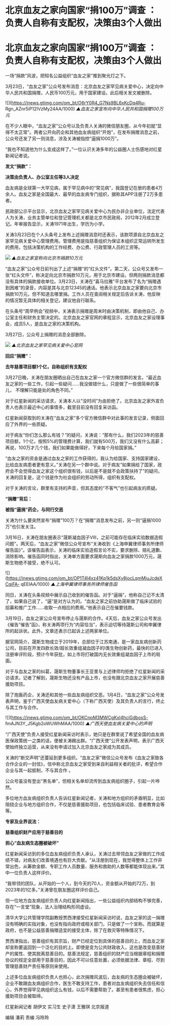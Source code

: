 # 北京血友之家向国家“捐100万”调查 ：负责人自称有支配权，决策由3个人做出

# 北京血友之家向国家“捐100万”调查 ：负责人自称有支配权，决策由3个人做出

一场“捐款”风波，把知名公益组织“血友之家”推到聚光灯之下。

3月23日，“血友之家”公众号发布消息：北京血友之家罕见病关爱中心，决定向中华人民共和国捐赠，人民币100万元，用于国家建设。此后相关发文被删除。

![](https://inews.gtimg.com/om_bt/O6rY0R4_G7Ns9BL6xKcDq4Ru-
Rgn_AZnr5iP12IVzMy24AA/1000) _▲血友之家宣布向中华人民共和国捐赠100万元_

在不少人眼中，“血友之家”公众号以及负责人关涛的微信朋友圈，从今年初就“显得不太正常”。两者公开向药企和其他血友病组织“开炮”，在发布捐赠消息之前，公众号还发了另一则消息，涉及关涛被指控“逼捐1000万”。

“我也不知道他为什么变成这样了。”一位认识关涛多年的公益圈人士伤感地对红星新闻记者说。

**发文“捐款”：**

**决策由负责人、办公室主任等3人决定**

血友病是全球第一大罕见病，属于罕见病中的“常见病”，我国登记在册的患者4万余人。血友之家是全国最大、最早的血友病专门组织，据称其APP注册了2万多患者。

民政部公示平台显示，北京血友之家罕见病关爱中心为民办非企业单位，法定代表人为关涛，业务主管单位和登记管理机关都是北京市民政局，2012年2月成立登记。年审报告显示，关涛1971年出生，学历为小学。

关涛3月23日在个人头条号上发布上述捐赠消息时还表示，该款项源自北京血友之家罕见病关爱中心管理费用。管理费用是指慈善组织为保证本组织正常运转所发生的费用，包括决策机构的工作经费、办公费、行政管理人员的工资等。

![](https://inews.gtimg.com/om_bt/OOuIivdUcidA8-pUAhheUPHqL1iMCas3bs-L3fIu_EO4EAA/1000)
_▲血友之家宣称向北京市捐款10万元_

“血友之家”公众号日前刊出了上述“捐赠”的“红头文件”。第二天，公众号又发布一张“红头文件”，称决定向北京市捐款10万元，用于北京市建设。但两则捐款消息都没有具体的捐款接收单位。3月23日，关涛在“喜马拉雅”平台发布了名为“捐赠遇到困难”的录音，内容是其与北京12345的通话。他表示北京血友之家要向北京市捐款10万元，但不知道去哪里捐。工作人员在查阅相关规定后告诉关涛，他反映的情况暂无具体的相关登记，建议他自行联系。

在头条号“周早例会”视频中，关涛表示捐赠是周末时由决策机制，即由他自己、办公室主任和财务主管决定的。北京血友之家官网的章程显示，北京血友之家设理事会，成员5人，是血友之家的决策机构。

3月27日，公众号上捐赠的消息全部删除。

![](https://inews.gtimg.com/om_bt/O0rlXyfT9YRFNKE-1-5AMvHUyQV-7OhKWNw9m09kCz3swAA/1000)
_▲北京血友之家罕见病关爱中心官网_

**回应“捐赠”：**

**去年慈善项目额1个亿，自称组织有支配权**

3月27日晚，关涛在朋友圈晒出自己在血友之家一个官方微信群的发言。“最近血友之家的一些工作，引起一些疑问……我没做错什么，只是做了一些很简单的事儿，
不理解只能是处的角色不同。”

对于红星新闻的采访请求，关涛本人以“没时间”为由拒绝了。北京血友之家外宣负责人也表示最近中心的事情多，截至目前没有回复采访函。

红星新闻获取到的关涛在“血友之家”多个官方微信群中对此事的发言记录，侧面回应了外界的一些质疑。

对于病友“你们怎么那么有钱？”的疑问，关涛说：“那有什么，我们2023年的慈善项目额，1个亿，按照5%的管理费计算，我们就有500万，我们又没有什么高薪；再说，100万才几个钱，我们如果能做得好，下来每个月给国家捐。”

“血友之家的资金是通过血友之家的工作获得的，我认为给国家、支持国家建设，比给血友病患者更有意义。”关涛在另一个群中说。对于病友“如果捐给了国家，政府会不会觉得血友之家这个组织很有钱，以后是不是就不会政策扶持了”的疑问，关涛的回复是，这个钱是作为社会组织的劳动所得，组织有支配权。

对于关涛的言论，群里有支持的声音，但其态度的“不客气”也引起病友的质疑。

**“捐赠”背后：**

**被指“逼捐”药企，与同行交恶**

关涛为什么要突然宣布“捐赠”100万？在“捐赠”消息发布之前，另一则“逼捐1000万”也引发关注。

3月16日，关涛在朋友圈表示“晟斯凝血因子Ⅷ，之前可能存在临床实验数据造假问题”。两天后，“血友之家”微信公众号宣布“关涛收到《上海申翼律师事务所律师催告函》”。该催告函表示，关涛的临床实验造假言论不实，要求删除、赔礼道歉、消除影响。催告函同时指出，关涛单方面要求晟斯向血友之家捐款1000万元，晟斯生物绝不接受，绝不认可。

![](https://inews.gtimg.com/om_bt/OP1T4l4xz41Kp1k5dsXy8jocLqmMiuJcdeXCqiFA-
qEEIAA/1000) _▲上海申翼律师事务所律师催告函_

同日，关涛在头条视频中展示自己收到的催告函。对于“逼捐”，他称自己记不太清了，如果自己说了，“逼”是对方认为的。“血友之家之前协助晟斯做了临床试验的招募和推广工作……收取一点相应的费用。”他表示自己在催要钱款。

3月19日，血友之家公众号宣布停止与晟斯的合作。4天后，血友之家公众号发出《催告“催告”函》，称关涛两项行为“内容恰当”，表示迫切等待晟斯公司和申翼律所的起诉状。此外，文章还表示已起诉上述两家单位。

据官网简介，晟斯生物成立于2019年，总部位于江苏南通，是一家血友病创新药公司，目前在开发四款长效/超长效重组凝血因子的Ⅰ类生物创新药，最快的已进入注册审评阶段，预计今年获批，如上市将打破国内无长效重组凝血因子上市的局面。

对于与血友之家的纠葛，晟斯生物董事长王亚里与上述律师均拒绝了红星新闻的采访请求。记者了解到，晟斯生物还没有产品上市，也没有跟北京血友之家开展慈善援助项目。

除了炮轰药企，关涛还和其他一些血友病组织交恶。1月4日，“血友之家”公众号发表声明，鉴于广西天使血友病关爱中心（下称广西天使）及其负责人的言行，终止与其工作与合作。

![](https://inews.gtimg.com/om_bt/OKCnpM3MWCgKxl4hciGdbosS-
fmAJN3Y_J5Kgb2oWUWhMAA/1000) _▲广西天使血友病关爱中心的声明_

“广西天使”负责人接受红星新闻采访时表示，她只是在群里说了希望全国的血友病医保政策统一之类的话，便被关涛踢出群。“广西天使”公开发表声明，表示广西天使始终独立运营，从来没有申请过加入北京血友之家成为其成员。

关涛的“断交声明”还蔓延到更多组织。“血友之家”微信公众号发布《血友之家致各合作企业的一封信》，信中称北京血友之家受到来自利益相关者的批评，希望合作企业与其一起抵制，不与其合作
。

公众号虽没有登出“黑名单”，但相关名单却流传到血友病组织圈子，引起一片哗然。

多位地方血友病组织负责人告诉红星新闻记者，关涛和地方组织的矛盾明显，比如阻挠企业与地方组织合作，不仅是慈善援助项目，也包括临床试验、患者教育会等等。

**专家及业界说法：**

**慈善组织财产应用于慈善目的**

**担心“血友病生态圈被破坏”**

红星新闻采访到的多位血友病组织负责人承认，关涛过去带领血友之家做的工作成绩不错，对病友们改善境遇也有巨大贡献。“从注册到现在，我觉得整体上工作非常出色，从筹款金额、专职工作人员数量、服务和救助的人数等都能体现出来。”其中一位负责人这样评价。

“我带领的团队，从开始的一个人，到今天的70人，资金额从开始的72万，到2023年的1亿多。”关涛曾在朋友圈这样评价自己。

但一位地方血友病组织负责人向红星新闻指出，一些公益组织内部结构不够完善，存在“一言堂”现象，法人治理结构形同虚设。

清华大学公共管理学院副教授贾西津接受红星新闻采访时说，血友之家的这一捐赠没有明确的实指对象，也没有指向政府或相关部门，只是做了一个宣称。而就算是政府，也不是公益慈善捐赠适宜的接受主体，除了在救灾等特殊情况下。

贾西津指出，慈善组织有其宗旨，财产已经定位到具体的慈善目的上，而血友之家却宣称要返回到一个泛化的目的上。即使是变为公共财政收入，这也是改变慈善财产的属性、使其脱离慈善目的。慈善法规定，慈善组织的财产应当根据章程和捐赠协议的规定全部用于慈善目的，因此不可以任意处置，必须依据法律、章程、尽到管理慈善财产责任等原则来使用。

上述多位血友病组织负责人也担心，此次捐赠风波后，血友病的生态圈会被破坏，企业不敢跟血友病组织合作，医生不敢支持工作，患者对血友病组织失去信任和信心，外界觉得罕见病组织这么有钱，以后不需要帮助了。甚至有患者很焦虑，担心援助项目会被取缔。

红星新闻记者 胡伊文 实习生 史子潇 王雅琪 北京报道

编辑 潘莉 责编 冯玲玲

